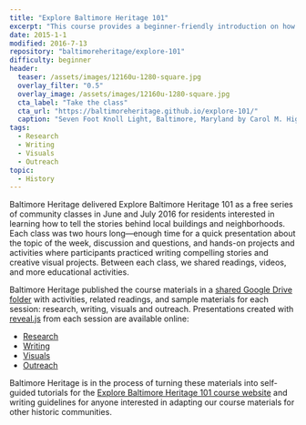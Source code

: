 ```yaml
---
title: "Explore Baltimore Heritage 101"
excerpt: "This course provides a beginner-friendly introduction on how to use archival sources to learn more about the history of Baltimore houses, buildings, and neighborhoods."
date: 2015-1-1
modified: 2016-7-13
repository: "baltimoreheritage/explore-101"
difficulty: beginner
header:
  teaser: /assets/images/12160u-1280-square.jpg
  overlay_filter: "0.5"
  overlay_image: /assets/images/12160u-1280-square.jpg
  cta_label: "Take the class"
  cta_url: "https://baltimoreheritage.github.io/explore-101/"
  caption: "Seven Foot Knoll Light, Baltimore, Maryland by Carol M. Highsmith. Courtesy [Library of Congress](https://www.loc.gov/pictures/item/2011630357/)"
tags:
  - Research
  - Writing
  - Visuals
  - Outreach
topic:
  - History
---
```


Baltimore Heritage delivered Explore Baltimore Heritage 101 as a free series of community classes in June and July 2016 for residents interested in learning how to tell the stories behind local buildings and neighborhoods. Each class was two hours long—enough time for a quick presentation about the topic of the week, discussion and questions, and hands-on projects and activities where participants practiced writing compelling stories and creative visual projects. Between each class, we shared readings, videos, and more educational activities.

Baltimore Heritage published the course materials in a [shared Google Drive folder](https://drive.google.com/drive/folders/0ByRNPnSQ-I35TF9yUC1XWi04azA?usp=sharing) with activities, related readings, and sample materials for each session: research, writing, visuals and outreach. Presentations created with [reveal.js](https://github.com/hakimel/reveal.js/) from each session are available online:

- [Research](http://elipousson.github.io/presentations/2016-06-21-explore-101-research.html#/)
- [Writing](http://elipousson.github.io/presentations/2016-06-28-explore-101-writing.html)
- [Visuals](http://elipousson.github.io/presentations/2016-07-05-explore-101-visuals.html)
- [Outreach](http://elipousson.github.io/presentations/2016-07-12-explore-101-outreach.html)

Baltimore Heritage is in the process of turning these materials into self-guided tutorials for the [Explore Baltimore Heritage 101 course website](http://baltimoreheritage.github.io/explore-101/) and writing guidelines for anyone interested in adapting our course materials for other historic communities.
